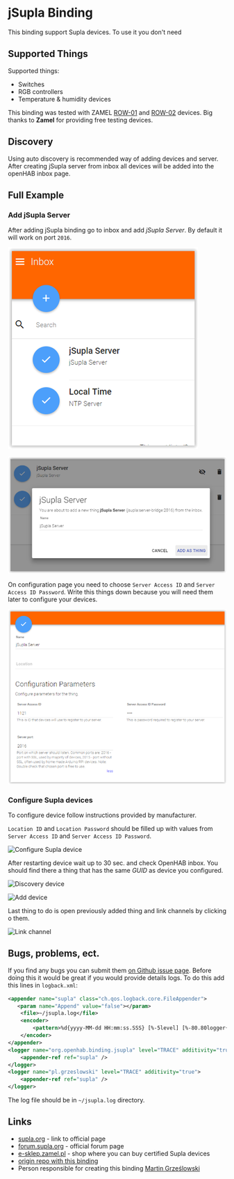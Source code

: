 # jSupla Binding

This binding support Supla devices. To use it you don't need 

## Supported Things

Supported things:

* Switches
* RGB controllers
* Temperature & humidity devices

This binding was tested with ZAMEL 
[ROW-01](http://www.zamel.pl/produkty/supla-sterowanie-wifi/supla--odbiorniki-dopuszkowe/row01) and 
[ROW-02](http://www.zamel.pl/produkty/supla-sterowanie-wifi/supla--odbiorniki-dopuszkowe/row02) devices. Big thanks 
to **Zamel** for providing free testing devices.

## Discovery

Using auto discovery is recommended way of adding devices and server. After creating jSupla server from inbox all 
devices will be added into the openHAB inbox page.

## Full Example

### Add jSupla Server

After adding jSupla binding go to inbox and add _jSupla Server_. By default it will work on port ```2016```.

![Discover jSupla server](doc/discover-server.PNG "Discover jSupla server")

![Add jSupla server](doc/add-server.PNG "Add jSupla server")
 
On configuration page you need to choose ```Server Access ID``` and ```Server Access ID Password```. Write this things down 
because you will need them later to configure your devices.
 
![Configure jSupla server](doc/configure-server.PNG "Configure jSupla server")
 
### Configure Supla devices

To configure device follow instructions provided by manufacturer. 

```Location ID``` and ```Location Password``` should be filled up with values from ```Server Access ID``` and 
```Server Access ID Password```.

![Configure Supla device](doc/configure-supla-device.PNG "Configure Supla device")

After restarting device wait up to 30 sec. and check OpenHAB inbox. You should find there a thing that has the same 
_GUID_ as device you configured. 

![Discovery device](doc/discovery-device.PNG "Discovery device")

![Add device](doc/add-device.PNG "Add device")

Last thing to do is open previously added thing and link channels by clicking o them. 

![Link channel](doc/link-channel.PNG "Link channel")

## Bugs, problems, ect.

If you find any bugs you can submit them [on Github issue page](https://github.com/magx2/openhab2-addons/issues). Before
doing this it would be great if you would provide details logs. To do this add this lines in ```logback.xml```:

```xml
<appender name="supla" class="ch.qos.logback.core.FileAppender">
   <param name="Append" value="false"></param>
    <file>~/jsupla.log</file>
    <encoder>
        <pattern>%d{yyyy-MM-dd HH:mm:ss.SSS} [%-5level] [%-80.80logger{80}:%-5line] - %msg%ex{10}%n</pattern>
    </encoder>
</appender>
<logger name="org.openhab.binding.jsupla" level="TRACE" additivity="true">
    <appender-ref ref="supla" />
</logger>
<logger name="pl.grzeslowski" level="TRACE" additivity="true">
    <appender-ref ref="supla" />
</logger>
```

The log file should be in ```~/jsupla.log``` directory.

## Links

* [supla.org](http://www.supla.org) - link to official page
* [forum.supla.org](https://forum.supla.org/) - official forum page
* [e-sklep.zamel.pl](https://e-sklep.zamel.pl/kategoria-produktu/supla/) - shop where you can buy certified Supla devices
* [origin repo with this binding](https://github.com/magx2/openhab2-addons)
* Person responsible for creating this binding [Martin Grześlowski](https://github.com/magx2)
